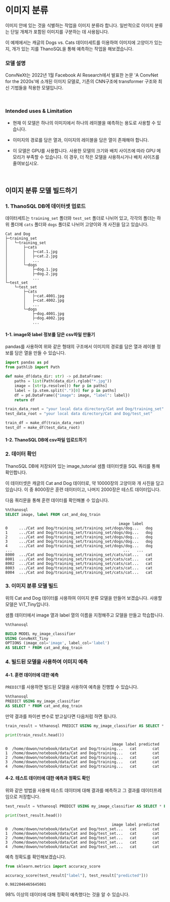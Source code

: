 # 이미지 분류

이미지 안에 있는 것을 식별하는 작업을 이미지 분류라 합니다. 일반적으로 이미지 분류는 단일 개체가 포함된 이미지를 구분하는 데 사용됩니다.

이 예제에서는 캐글의 Dogs vs. Cats 데이터세트를 이용하여 이미지에 고양이가 있는지, 개가 있는 지를 ThanoSQL을 통해 예측하는 작업을 해보겠습니다.

### 모델 설명

ConvNeXt는 2022년 1월 Facebook AI Research에서 발표한 논문 'A ConvNet for the 2020s'에 소개된 이미지 모델로, 기존의 CNN구조에 transformer 구조와 최신 기법들을 적용한 모델입니다.

<br>

### Intended uses & Limitation

- 현재 이 모델은 하나의 이미지에서 하나의 레이블을 예측하는 용도로 사용할 수 있습니다.

- 이미지의 경로를 담은 열과, 이미지의 레이블을 담은 열이 존재해야 합니다.

- 이 모델은 GPU를 사용합니다. 사용한 모델의 크기와 배치 사이즈에 따라 GPU 메모리가 부족할 수 있습니다. 이 경우, 더 작은 모델을 사용하시거나 배치 사이즈를 줄여보십시오.

<br>

## 이미지 분류 모델 빌드하기

### 1. ThanoSQL DB에 데이터셋 업로드

데이터세트는 `training_set` 폴더와 `test_set` 폴더로 나뉘어 있고, 각각의 폴더는 하위 폴더에 `cats` 폴더와 `dogs` 폴더로 나뉘어 고양이와 개 사진을 담고 있습니다.

```
Cat and Dog
├─training_set
│   └─training_set
│       ├─cats
│       │   ├─cat.1.jpg
│       │   ├─cat.2.jpg
│       │   ...
│       └─dogs
│           ├─dog.1.jpg
│           ├─dog.2.jpg
│           ...
└─test_set
    └─test_set
        ├─cats
        │   ├─cat.4001.jpg
        │   ├─cat.4002.jpg
        │   ...
        └─dogs
            ├─dog.4001.jpg
            ├─dog.4002.jpg
            ...
```

#### 1-1. image와 label 정보를 담은 csv파일 만들기

pandas를 사용하여 위와 같은 형태의 구조에서 이미지의 경로를 담은 열과 레이블 정보를 담은 열을 만들 수 있습니다.

```python
import pandas as pd
from pathlib import Path

def make_df(data_dir: str) -> pd.DataFrame:
    paths = list(Path(data_dir).rglob("*.jpg"))
    image = [str(p.resolve()) for p in paths]
    label = [p.stem.split(".")[0] for p in paths]
    df = pd.DataFrame({"image": image, "label": label})
    return df

train_data_root = "your local data directory/Cat and Dog/training_set"
test_data_root = "your local data directory/Cat and Dog/test_set"

train_df = make_df(train_data_root)
test_df = make_df(test_data_root)
```

#### 1-2. ThanoSQL DB에 csv파일 업로드하기

### 2. 데이터 확인

ThanoSQL DB에 저장되어 있는 image_tutorial 샘플 데이터셋을 SQL 쿼리를 통해 확인합니다.

이 데이터셋은 캐글의 Cat and Dog 데이터로, 약 10000장의 고양이와 개 사진을 담고 있습니다. 이 중 8000장은 훈련 데이터이고, 나머지 2000장은 테스트 데이터입니다.

다음 쿼리문을 통해 훈련 데이터를 확인해볼 수 있습니다.

```sql
%%thanosql
SELECT image, label FROM cat_and_dog_train
```

```
                                                  image label
0     .../Cat and Dog/training_set/training_set/dogs/dog...   dog
1     .../Cat and Dog/training_set/training_set/dogs/dog...   dog
2     .../Cat and Dog/training_set/training_set/dogs/dog...   dog
3     .../Cat and Dog/training_set/training_set/dogs/dog...   dog
4     .../Cat and Dog/training_set/training_set/dogs/dog...   dog
...                                                 ...   ...
8000  .../Cat and Dog/training_set/training_set/cats/cat...   cat
8001  .../Cat and Dog/training_set/training_set/cats/cat...   cat
8002  .../Cat and Dog/training_set/training_set/cats/cat...   cat
8003  .../Cat and Dog/training_set/training_set/cats/cat...   cat
8004  .../Cat and Dog/training_set/training_set/cats/cat...   cat
```

### 3. 이미지 분류 모델 빌드

위의 Cat and Dog 데이터를 사용하여 이미지 분류 모델을 만들어 보겠습니다. 사용할 모델은 ViT_Tiny입니다.

샘플 데이터에서 image 열과 label 열의 이름을 지정해주고 모델을 만들고 학습합니다.

```sql
%%thanosql

BUILD MODEL my_image_classifier
USING ConvNeXt_Tiny
OPTIONS (image_col='image', label_col='label')
AS SELECT * FROM cat_and_dog_train
```

### 4. 빌드된 모델을 사용하여 이미지 예측

#### 4-1. 훈련 데이터에 대한 예측

`PREDICT`를 사용하면 빌드된 모델을 사용하여 예측을 진행할 수 있습니다.

```sql
%%thanosql
PREDICT USING my_image_classifier
AS SELECT * FROM cat_and_dog_train
```

만약 결과를 파이썬 변수로 받고싶다면 다음처럼 하면 됩니다.

```sql
train_result = %thanosql PREDICT USING my_image_classifier AS SELECT * FROM cat_and_dog_train
```

```python
print(train_result.head())
```

```
                                               image label predicted
0  /home/dowon/notebook/data/Cat and Dog/training...   cat       cat
1  /home/dowon/notebook/data/Cat and Dog/training...   cat       cat
2  /home/dowon/notebook/data/Cat and Dog/training...   cat       cat
3  /home/dowon/notebook/data/Cat and Dog/training...   cat       cat
4  /home/dowon/notebook/data/Cat and Dog/training...   cat       cat
```

#### 4-2. 테스트 데이터에 대한 예측과 정확도 확인

위와 같은 방법을 사용해 테스트 데이터에 대해 결과를 예측하고 그 결과를 데이터프레임으로 저장합니다.

```sql
test_result = %thanosql PREDICT USING my_image_classifier AS SELECT * FROM cat_and_dog_test
```

```python
print(test_result.head())
```

```
                                               image label predicted
0  /home/dowon/notebook/data/Cat and Dog/test_set...   cat       cat
1  /home/dowon/notebook/data/Cat and Dog/test_set...   cat       cat
2  /home/dowon/notebook/data/Cat and Dog/test_set...   cat       cat
3  /home/dowon/notebook/data/Cat and Dog/test_set...   cat       cat
4  /home/dowon/notebook/data/Cat and Dog/test_set...   cat       cat
```

예측 정확도를 확인해보겠습니다.

```python
from sklearn.metrics import accuracy_score

accuracy_score(test_result["label"], test_result["predicted"]))
```

```
0.9822046465645081
```

98% 이상의 데이터에 대해 정확히 예측했다는 것을 알 수 있습니다.
